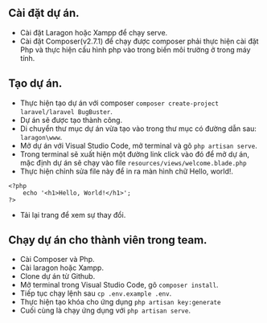 
## Cài đặt dự án.
- Cài đặt Laragon hoặc Xampp để chạy serve.
- Cài đặt Composer(v2.7.1) để chạy được composer phải thực hiện cài đặt Php và thực hiện cấu hình php vào trong biến môi trường ở trong máy tính.
## Tạo dự án.
- Thực hiện tạo dự án với composer `composer create-project laravel/laravel BugBuster`.
- Dự án sẽ được tạo thành công.
- Di chuyển thư mục dự án vừa tạo vào trong thư mục có đường dẫn sau: `laragon\www`.
- Mở dự án với Visual Studio Code, mở terminal và gõ `php artisan serve`.
- Trong terminal sẽ xuất hiện một đường link click vào đó để mở dự án, mặc định dự án sẽ chạy vào file `resources/views/welcome.blade.php`
- Thực hiện chỉnh sửa file này để in ra màn hình chữ Hello, world!.
```
<?php 
    echo '<h1>Hello, World!</h1>';
?>
```
- Tải lại trang để xem sự thay đổi.
## Chạy dự án cho thành viên trong team.
- Cài Composer và Php.
- Cài laragon hoặc Xampp.
- Clone dự án từ Github.
- Mở terminal trong Visual Studio Code, gõ `composer install`.
- Tiếp tục chạy lệnh sau `cp .env.example .env`.
- Thực hiện tạo khóa cho ứng dụng `php artisan key:generate`
- Cuối cùng là chạy ứng dụng với `php artisan serve`.
